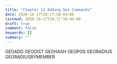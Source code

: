```yaml
---
title: "Chapter 13 Adding Geo Commands"
date: 2020-10-17T18:17:58-04:00
lastmod: 2020-10-17T18:17:58-04:00
draft: true
comment: false
keywords: []
summary: ""
---
```


<!--more-->


GEOADD
GEODIST
GEOHASH
GEOPOS
GEORADIUS
GEORADIUSBYMEMBER
